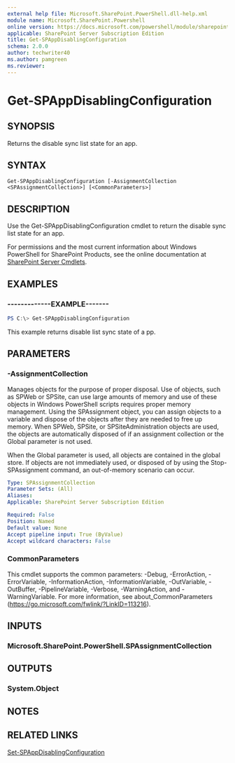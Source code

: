 ```yaml
---
external help file: Microsoft.SharePoint.PowerShell.dll-help.xml
module name: Microsoft.SharePoint.Powershell
online version: https://docs.microsoft.com/powershell/module/sharepoint-server/get-spappdisablingconfiguration
applicable: SharePoint Server Subscription Edition
title: Get-SPAppDisablingConfiguration
schema: 2.0.0
author: techwriter40
ms.author: pamgreen
ms.reviewer:
---
```


# Get-SPAppDisablingConfiguration

## SYNOPSIS

Returns the disable sync list state for an app.

## SYNTAX

```
Get-SPAppDisablingConfiguration [-AssignmentCollection <SPAssignmentCollection>] [<CommonParameters>]
```

## DESCRIPTION

Use the Get-SPAppDisablingConfiguration cmdlet to return the disable sync list state for an app.

For permissions and the most current information about Windows PowerShell for SharePoint Products, see the online documentation at [SharePoint Server Cmdlets](https://docs.microsoft.com/powershell/sharepoint/sharepoint-server/sharepoint-server-cmdlets).



## EXAMPLES

### -------------EXAMPLE------- 
```powershell
PS C:\> Get-SPAppDisablingConfiguration
```

This example returns disable list sync state of a pp.


## PARAMETERS

### -AssignmentCollection

Manages objects for the purpose of proper disposal. Use of objects, such as SPWeb or SPSite, can use large amounts of memory and use of these objects in Windows PowerShell scripts requires proper memory management. Using the SPAssignment object, you can assign objects to a variable and dispose of the objects after they are needed to free up memory. When SPWeb, SPSite, or SPSiteAdministration objects are used, the objects are automatically disposed of if an assignment collection or the Global parameter is not used.

When the Global parameter is used, all objects are contained in the global store. If objects are not immediately used, or disposed of by using the Stop-SPAssignment command, an out-of-memory scenario can occur.

```yaml
Type: SPAssignmentCollection
Parameter Sets: (All)
Aliases: 
Applicable: SharePoint Server Subscription Edition

Required: False
Position: Named
Default value: None
Accept pipeline input: True (ByValue)
Accept wildcard characters: False
```

### CommonParameters
This cmdlet supports the common parameters: -Debug, -ErrorAction, -ErrorVariable, -InformationAction, -InformationVariable, -OutVariable, -OutBuffer, -PipelineVariable, -Verbose, -WarningAction, and -WarningVariable. For more information, see about_CommonParameters (https://go.microsoft.com/fwlink/?LinkID=113216).

## INPUTS

### Microsoft.SharePoint.PowerShell.SPAssignmentCollection

## OUTPUTS

### System.Object

## NOTES

## RELATED LINKS

[Set-SPAppDisablingConfiguration](Set-SPAppDisablingConfiguration.md)

